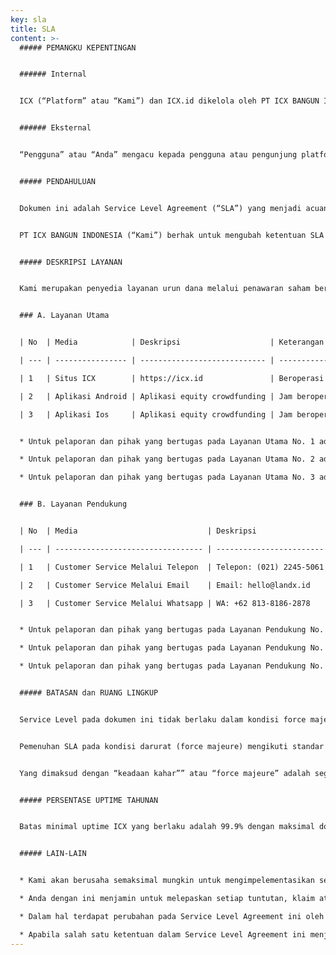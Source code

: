 ```yaml
---
key: sla
title: SLA
content: >-
  ##### PEMANGKU KEPENTINGAN


  ###### Internal


  ICX (“Platform” atau “Kami”) dan ICX.id dikelola oleh PT ICX BANGUN INDONESIA.


  ###### Eksternal


  “Pengguna” atau “Anda” mengacu kepada pengguna atau pengunjung platform ICX,


  ##### PENDAHULUAN


  Dokumen ini adalah Service Level Agreement (“SLA”) yang menjadi acuan PT ICX BANGUN INDONESIA dalam memberikan layanan kepada seluruh pengguna. Harap membaca SLA ini beserta Syarat dan Ketentuan serta Kebijakan Privasi yang memuat hak-hak Anda sebagai pengguna.


  PT ICX BANGUN INDONESIA (“Kami”) berhak untuk mengubah ketentuan SLA ini apabila dibutuhkan. Salinan SLA kami dapat diperoleh dengan mengirim email permintaan ke: hello@icx.id


  ##### DESKRIPSI LAYANAN


  Kami merupakan penyedia layanan urun dana melalui penawaran saham berbasis teknologi informasi (equity crowdfunding) untuk mempertemukan Anda dengan penerbit yang akan menerbitkan sahamnya melalui layanan yang Kami miliki. Layanan kami terdiri dari layanan yang dapat digunakan melalui media berikut:


  ### A. Layanan Utama


  | No  | Media            | Deskripsi                    | Keterangan                                                           |

  | --- | ---------------- | ---------------------------- | -------------------------------------------------------------------- |

  | 1   | Situs ICX        | https://icx.id               | Beroperasi secara terus menerus (24 jam)                             |

  | 2   | Aplikasi Android | Aplikasi equity crowdfunding | Jam beroperasi 09.00 WIB – 17.00 WIB (Waktu untuk melakukan trading) |

  | 3   | Aplikasi Ios     | Aplikasi equity crowdfunding | Jam beroperasi 09.00 WIB – 17.00 WIB (Waktu untuk melakukan trading) |


  * Untuk pelaporan dan pihak yang bertugas pada Layanan Utama No. 1 adalah divisi Customer Service pada ICX.

  * Untuk pelaporan dan pihak yang bertugas pada Layanan Utama No. 2 adalah divisi Customer Service pada ICX.

  * Untuk pelaporan dan pihak yang bertugas pada Layanan Utama No. 3 adalah divisi Customer Service pada ICX.


  ### B. Layanan Pendukung


  | No  | Media                             | Deskripsi                | Keterangan                                                                                    |

  | --- | --------------------------------- | ------------------------ | --------------------------------------------------------------------------------------------- |

  | 1   | Customer Service Melalui Telepon  | Telepon: (021) 2245-5061 | Jam beroperasi 09.00 WIB – 17.00 WIB (Waktu untuk melakukan trading)                          |

  | 2   | Customer Service Melalui Email    | Email: hello@landx.id    | Email akan dibalas dalam waktu minimal 2 x 24 jam kerja bergantung dari tingkat permasalahan. |

  | 3   | Customer Service Melalui Whatsapp | WA: +62 813-8186-2878    | Jam beroperasi 09.00 WIB – 17.00 WIB (Waktu untuk melakukan trading)                          |


  * Untuk pelaporan dan pihak yang bertugas pada Layanan Pendukung No. 1 adalah divisi Customer Service pada ICX.

  * Untuk pelaporan dan pihak yang bertugas pada Layanan Pendukung No. 2 adalah divisi Customer Service pada ICX.

  * Untuk pelaporan dan pihak yang bertugas pada Layanan Pendukung No. 3 adalah divisi Customer Service pada ICX.


  ##### BATASAN dan RUANG LINGKUP


  Service Level pada dokumen ini tidak berlaku dalam kondisi force majeure sebagaimana didefinisikan di bawah, sesuai pada Rencana Keberlangsungan Keamanan Informasi Sistem ICX Tahun 2020 No. 002/104.1/BOD/DP/2019 Rev. 2. 


  Pemenuhan SLA pada kondisi darurat (force majeure) mengikuti standar service level seperti yang ditetapkan dalam Disaster Recovery Plan (DRP) dan Rencana Keberlangsungan Keamanan Informasi Sistem ICX Tahun 2020 No. 002/104.1/BOD/DP/2019 Rev. 2.


  Yang dimaksud dengan “keadaan kahar”” atau “force majeure” adalah segala keadaan atau peristiwa yang terjadi di luar kendali dan/atau kekuasaan dari para pihak pada Service Level Agreement ini, termasuk akan tetapi tidak terbatas pada huru-hara, epidemi, kebakaran, banjir, gempa bumi, pemogokan, perang, keputusan pemerintah atau instansi berwenang, tidak berfungsinya sistem di luar kekuasaan masing-masing pihak yang menghalangi secara langsung atau tidak langsung untuk terlaksananya Service Level Agreement ini.


  ##### PERSENTASE UPTIME TAHUNAN


  Batas minimal uptime ICX yang berlaku adalah 99.9% dengan maksimal downtime 8 jam setiap tahun.


  ##### LAIN-LAIN


  * Kami akan berusaha semaksimal mungkin untuk mengimpelementasikan setiap ketentuan pada Service Level Agreement ini.

  * Anda dengan ini menjamin untuk melepaskan setiap tuntutan, klaim atau hal serupa lainnya atas ketidakmaksimalan Kami untuk melakukan hal-hal yang diatur pada Service Level Agreement ini.

  * Dalam hal terdapat perubahan pada Service Level Agreement ini oleh karena sebab apapun, kami akan segera menginformasikan Anda atas perubahan yang terjadi tersebut.

  * Apabila salah satu ketentuan dalam Service Level Agreement ini menjadi atau dianggap tidak berlaku, tidak sah atau tidak mengikat lagi menurut hukum, maka ketentuan-ketentuan lainnya tidak akan terpengaruh dan tetap berlaku bagi para pihak. Kami sepakat untuk mengganti ketentuan yang tidak berlaku tersebut dengan ketentuan baru yang sesuai dengan peraturan perundang-undangan yang berlaku.
---
```


